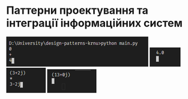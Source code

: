 # Паттерни проектування та інтеграції інформаційних систем
![](docs/screen_1.png)
![](docs/screen_2.png)
![](docs/screen_3.png)
![](docs/screen_4.png)
